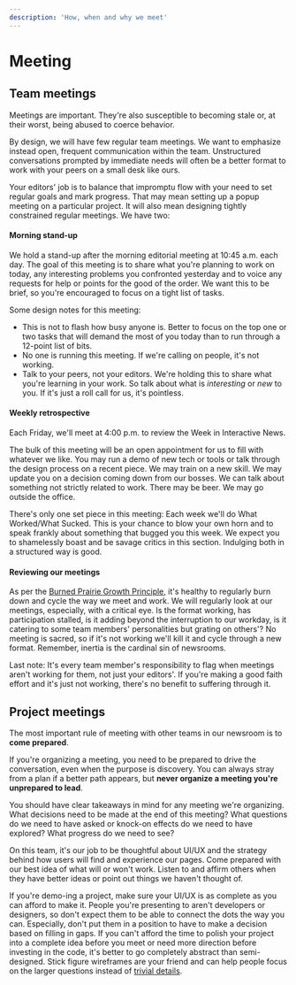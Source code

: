 ```yaml
---
description: 'How, when and why we meet'
---
```


# Meeting

## Team meetings

Meetings are important. They're also susceptible to becoming stale or, at their worst, being abused to coerce behavior.

By design, we will have few regular team meetings. We want to emphasize instead open, frequent communication within the team. Unstructured conversations prompted by immediate needs will often be a better format to work with your peers on a small desk like ours.

Your editors' job is to balance that impromptu flow with your need to set regular goals and mark progress. That may mean setting up a popup meeting on a particular project. It will also mean designing tightly constrained regular meetings. We have two:

#### Morning stand-up

We hold a stand-up after the morning editorial meeting at 10:45 a.m. each day. The goal of this meeting is to share what you're planning to work on today, any interesting problems you confronted yesterday and to voice any requests for help or points for the good of the order. We want this to be brief, so you're  encouraged to focus on a tight list of tasks.

Some design notes for this meeting:

* This is not to flash how busy anyone is. Better to focus on the top one or two tasks that will demand the most of you today than to run through a 12-point list of bits.
* No one is running this meeting. If we're calling on people, it's not working.
* Talk to your peers, not your editors. We're holding this to share what you're learning in your work. So talk about what is _interesting_ or _new_ to you. If it's just a roll call for us, it's pointless.

#### Weekly retrospective

Each Friday, we'll meet at 4:00 p.m. to review the Week in Interactive News.

The bulk of this meeting will be an open appointment for us to fill with whatever we like. You may run a demo of new tech or tools or talk through the design process on a recent piece. We may train on a new skill. We may update you on a decision coming down from our bosses. We can talk about something not strictly related to work. There may be beer. We may go outside the office.

There's only one set piece in this meeting: Each week we'll do What Worked/What Sucked. This is your chance to blow your own horn and to speak frankly about something that bugged you this week. We expect you to shamelessly boast and be savage critics in this section. Indulging both in a structured way is good.

#### Reviewing our meetings

As per the [Burned Prairie Growth Principle](https://www.tallgrassrestoration.com/ourservices/prescribedburns), it's healthy to regularly burn down and cycle the way we meet and work. We will regularly look at our meetings, especially, with a critical eye. Is the format working, has participation stalled, is it adding beyond the interruption to our workday, is it catering to some team members' personalities but grating on others'? No meeting is sacred, so if it's not working we'll kill it and cycle through a new format. Remember, inertia is the cardinal sin of newsrooms.

Last note: It's every team member's responsibility to flag when meetings aren't working for them, not just your editors'. If you're making a good faith effort and it's just not working, there's no benefit to suffering through it.



## Project meetings

The most important rule of meeting with other teams in our newsroom is to **come prepared**.

If you're organizing a meeting, you need to be prepared to drive the conversation, even when the purpose is discovery. You can always stray from a plan if a better path appears, but **never organize a meeting you're unprepared to lead**.

You should have clear takeaways in mind for any meeting we're organizing. What decisions need to be made at the end of this meeting? What questions do we need to have asked or knock-on effects do we need to have explored? What progress do we need to see?

On this team, it's our job to be thoughtful about UI/UX and the strategy behind how users will find and experience our pages. Come prepared with our best idea of what will or won't work. Listen to and affirm others when they have better ideas or point out things we haven't thought of.

If you're demo-ing a project, make sure your UI/UX is as complete as you can afford to make it. People you're presenting to aren't developers or designers, so don't expect them to be able to connect the dots the way you can. Especially, don't put them in a position to have to make a decision based on filling in gaps. If you can't afford the time to polish your project into a complete idea before you meet or need more direction before investing in the code, it's better to go completely abstract than semi-designed. Stick figure wireframes are your friend and can help people focus on the larger questions instead of [trivial details](https://en.wikipedia.org/wiki/Law_of_triviality).



